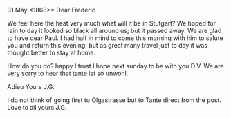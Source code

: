  31 May <1868>*
Dear Frederic

We feel here the heat very much what will it be in Stutgart? We hoped for rain to day it looked so black all around us; but it passed away. We are glad to have dear Paul. I had half in mind to come this morning with him to salute you and return this evening; but as great many travel just to day it was thought better to stay at home.

How do you do? happy I trust I hope next sunday to be with you D.V. 
We are very sorry to hear that tante ist so unwohl.

 Adieu Yours J.G.

I do not think of going first to Olgastrasse but to Tante direct from the post. Love to all
 yours J.G.
